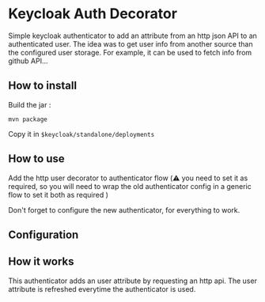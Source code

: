# Keycloak Auth Decorator

Simple keycloak authenticator to add an attribute from an http json API to an authenticated user.
The idea was to get user info from another source than the configured user storage. For example, it can be used to fetch info from github API...

## How to install

Build the jar :

```
mvn package
```

Copy it in `$keycloak/standalone/deployments`

## How to use 

Add the http user decorator to authenticator flow (:warning: you need to set it as required, so you will need to wrap the old authenticator config in a generic flow to set it both as required )

Don't forget to configure the new authenticator, for everything to work.

## Configuration



## How it works 

This authenticator adds an user attribute by requesting an http api. The user attribute is refreshed everytime the authenticator is used.
